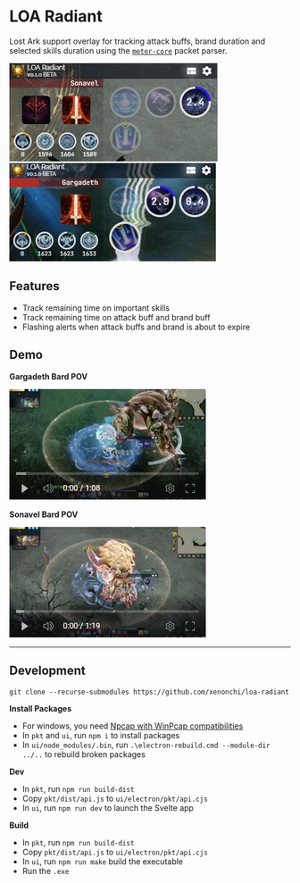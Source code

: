 # LOA Radiant

Lost Ark support overlay for tracking attack buffs, brand duration and selected skills duration using the [`meter-core`](https://github.com/lost-ark-dev/meter-core) packet parser.

![](./docs/loa-radiant-img1.jpg)
![](./docs/loa-radiant-img2.jpg)

## Features

- Track remaining time on important skills
- Track remaining time on attack buff and brand buff
- Flashing alerts when attack buffs and brand is about to expire

## Demo

**Gargadeth Bard POV**

[![](./docs/demo-bard-gargadeth.jpg)](https://youtu.be/wYwDhsH4ALM)

**Sonavel Bard POV**

[![](./docs/demo-bard-sonavel.jpg)](https://youtu.be/wqt-OboX2aA)

***

## Development

```
git clone --recurse-submodules https://github.com/xenonchi/loa-radiant
```

**Install Packages**
- For windows, you need [Npcap with WinPcap compatibilities](https://npcap.com/#download)
- In `pkt` and `ui`, run `npm i` to install packages
- In `ui/node_modules/.bin`, run `.\electron-rebuild.cmd --module-dir ../..` to rebuild broken packages

**Dev**
- In `pkt`, run `npm run build-dist`
- Copy `pkt/dist/api.js` to `ui/electron/pkt/api.cjs`
- In `ui`, run `npm run dev` to launch the Svelte app

**Build**
- In `pkt`, run `npm run build-dist`
- Copy `pkt/dist/api.js` to `ui/electron/pkt/api.cjs`
- In `ui`, run `npm run make` build the executable
- Run the `.exe`
